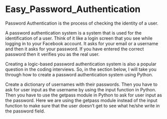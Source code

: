 # Easy_Password_Authentication

Password Authentication is the process of checking the identity of a user.

A password authentication system is a system that is used for the identification of a user. Think of it like a login screen that you see while logging in to your Facebook account. It asks for your email or a username and then it asks for your password. If you have entered the correct password then it verifies you as the real user.

Creating a logic-based password authentication system is also a popular question in the coding interviews. So, in the section below, I will take you through how to create a password authentication system using Python.

Create a dictionary of usernames with their passwords. Then you have to ask for user input as the username by using the input function in Python. Then you have to use the getpass module in Python to ask for user input as the password. Here we are using the getpass module instead of the input function to make sure that the user doesn’t get to see what he/she write in the password field.
